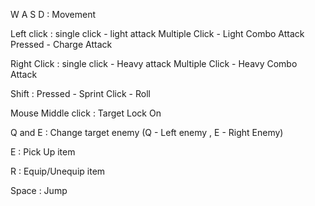 W A S D : Movement

Left click : single click - light attack
             Multiple Click - Light Combo Attack
             Pressed - Charge Attack

Right Click : single click - Heavy attack
             Multiple Click - Heavy Combo Attack

Shift : Pressed - Sprint
        Click - Roll

Mouse Middle click : Target Lock On

Q and E : Change target enemy (Q - Left enemy , E - Right Enemy)

E : Pick Up item

R : Equip/Unequip item

Space : Jump

 
